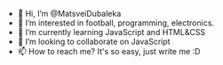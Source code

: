 - 👋 Hi, I’m @MatsveiDubaleka
- 👀 I’m interested in football, programming, electronics.
- 🌱 I’m currently learning JavaScript and HTML&CSS
- 💞️ I’m looking to collaborate on JavaScript
- 📫 How to reach me? It's so easy, just write me :D
